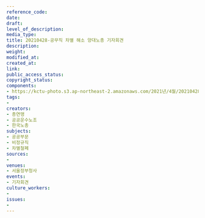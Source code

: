 ```yaml
---
reference_code: 
date: 
draft: 
level_of_description: 
media_type: 
title: 20210428-공무직 차별 해소 양대노총 기자회견
description: 
weight: 
modified_at: 
created_at: 
link: 
public_access_status: 
copyright_status: 
components:
- https://kctu-photo.s3.ap-northeast-2.amazonaws.com/2021년/4월/20210428-공무직+차별+해소+양대노총+기자회견/_1DX0146.jpg
tags:
- 
creators:
- 총연맹
- 공공운수노조
- 한국노총
subjects:
- 공공부문
- 비정규직
- 차별철폐
sources:
- 
venues:
- 서울정부청사
events:
- 기자회견
culture_workers:
- 
issues:
- 
---
```

